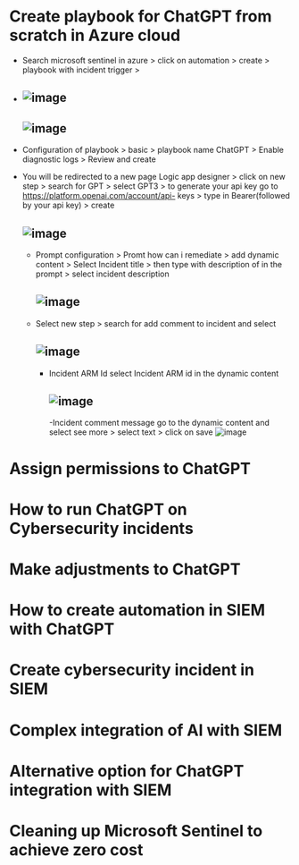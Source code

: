 # Create playbook for ChatGPT from scratch in Azure cloud
- Search microsoft sentinel in azure > click on automation > create > playbook with incident trigger >
- 
  ![image](https://github.com/ali0999109/chatgpt/assets/145396907/0b1d4930-752f-49b5-b133-9bea136ce29e)
  -----
  ![image](https://github.com/ali0999109/chatgpt/assets/145396907/89752c92-f00d-4059-be90-4821c193c945)
  ---
 - Configuration of playbook > basic > playbook name ChatGPT > Enable diagnostic logs > Review and create

 - You will be redirected to a new page Logic app designer > click on new step > search for GPT > select GPT3 > to generate your api key go to https://platform.openai.com/account/api- 
   keys > type in Bearer(followed by your api key) > create
   
   ![image](https://github.com/ali0999109/chatgpt/assets/145396907/31c4f79d-d0c4-4189-8b3b-eadc6454e03b)
   ---

   - Prompt configuration > Promt how can i remediate > add dynamic content > Select Incident title > then type with description of in 
     the prompt > select incident description
     
     ![image](https://github.com/ali0999109/chatgpt/assets/145396907/2e90a5b8-1ef6-4ff8-8abb-670cc47d1049)
     ----

   - Select new step > search for add comment to incident and select
     
     ![image](https://github.com/ali0999109/chatgpt/assets/145396907/7a9f5a69-b2d6-492e-8699-572d9177df57)
     --

     - Incident ARM Id select Incident ARM id in the dynamic content
       
       ![image](https://github.com/ali0999109/chatgpt/assets/145396907/f4a504d2-b2ca-4fab-a314-32ea07ae273f)
       ---

       -Incident comment message go to the dynamic content and select see more > select text > click on save
       ![image](https://github.com/ali0999109/chatgpt/assets/145396907/8265a56a-3949-4b2f-ac92-a8d80bd198b1)



     

      


  




# Assign permissions to ChatGPT




# How to run ChatGPT on Cybersecurity incidents





# Make adjustments to ChatGPT




# How to create automation in SIEM with ChatGPT





# Create cybersecurity incident in SIEM





# Complex integration of AI with SIEM




# Alternative option for ChatGPT integration with SIEM






# Cleaning up Microsoft Sentinel to achieve zero cost
